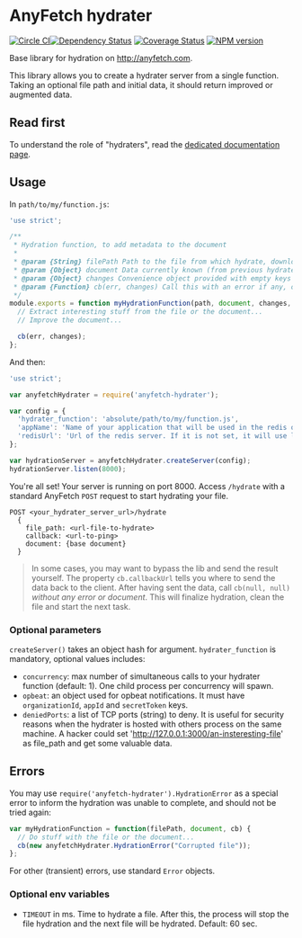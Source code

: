 AnyFetch hydrater
====================
[![Circle CI](https://circleci.com/gh/AnyFetch/anyfetch-hydrater.js.svg?style=svg)](https://circleci.com/gh/AnyFetch/anyfetch-hydrater.js)[![Dependency Status](https://gemnasium.com/AnyFetch/anyfetch-hydrater.js.png)](https://gemnasium.com/AnyFetch/anyfetch-hydrater.js)
[![Coverage Status](https://coveralls.io/repos/AnyFetch/anyfetch-hydrater.js/badge.png?branch=master)](https://coveralls.io/r/AnyFetch/anyfetch-hydrater?branch=master)
[![NPM version](https://badge.fury.io/js/anyfetch-hydrater.png)](http://badge.fury.io/js/anyfetch-hydrater)

Base library for hydration on http://anyfetch.com.

This library allows you to create a hydrater server from a single function. Taking an optional file path and initial data, it should return improved or augmented data.

Read first
----------
To understand the role of "hydraters", read the [dedicated documentation page](http://developers.anyfetch.com/guides/using/hydrater.html).

Usage
-----

In `path/to/my/function.js`:
```js
'use strict';

/**
 * Hydration function, to add metadata to the document
 *
 * @param {String} filePath Path to the file from which hydrate, downloaded for you on the filesystem (or null if no file)
 * @param {Object} document Data currently known (from previous hydraters, or from providers). Always includes `document_type`, `metadata`, `data` and `actions` keys.
 * @param {Object} changes Convenience object provided with empty keys `document_type`, `metadata`, `data` and `actions`. Add your changes in there.
 * @param {Function} cb(err, changes) Call this with an error if any, or pass your changes as second parameter.
 */
module.exports = function myHydrationFunction(path, document, changes, cb)
  // Extract interesting stuff from the file or the document...
  // Improve the document...

  cb(err, changes);
};
```

And then:
```js
'use strict';

var anyfetchHydrater = require('anyfetch-hydrater');

var config = {
  'hydrater_function': 'absolute/path/to/my/function.js',
  'appName': 'Name of your application that will be used in the redis queue',
  'redisUrl': 'Url of the redis server. If it is not set, it will use localhost on the default port'
};

var hydrationServer = anyfetchHydrater.createServer(config);
hydrationServer.listen(8000);
```

You're all set! Your server is running on port 8000.
Access `/hydrate` with a standard AnyFetch `POST` request to start hydrating your file.

```
POST <your_hydrater_server_url>/hydrate
  {
    file_path: <url-file-to-hydrate>
    callback: <url-to-ping>
    document: {base document}
  }
```

> In some cases, you may want to bypass the lib and send the result yourself. The property `cb.callbackUrl` tells you where to send the data back to the client. After having sent the data, call `cb(null, null)` *without any error or document*. This will finalize hydration, clean the file and start the next task.

### Optional parameters
`createServer()` takes an object hash for argument. `hydrater_function` is mandatory, optional values includes:

* `concurrency`: max number of simultaneous calls to your hydrater function (default: 1). One child process per concurrency will spawn.
* `opbeat`: an object used for opbeat notifications. It must have `organizationId`, `appId` and `secretToken` keys.
* `deniedPorts`: a list of TCP ports (string) to deny. It is useful for security reasons when the hydrater is hosted with others process on the same machine. A hacker could set 'http://127.0.0.1:3000/an-insteresting-file' as file_path and get some valuable data.

Errors
------
You may use `require('anyfetch-hydrater').HydrationError` as a special error to inform the hydration was unable to complete, and should not be tried again:

```js
var myHydrationFunction = function(filePath, document, cb) {
  // Do stuff with the file or the document...
  cb(new anyfetchHydrater.HydrationError("Corrupted file"));
};
```

For other (transient) errors, use standard `Error` objects.


### Optional env variables
* `TIMEOUT` in ms. Time to hydrate a file. After this, the process will stop the file hydration and the next file will be hydrated. Default: 60 sec.
